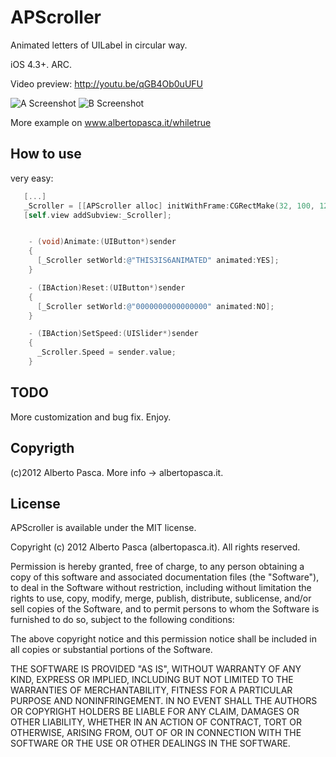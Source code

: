 # APScroller

Animated letters of UILabel in circular way.

iOS 4.3+. ARC.

Video preview: http://youtu.be/qGB4Ob0uUFU

![A Screenshot](https://raw.github.com/elpsk/APScroller/master/A.png "A")
![B Screenshot](https://raw.github.com/elpsk/APScroller/master/B.png "B")

More example on www.albertopasca.it/whiletrue


## How to use

very easy:

``` objective-c
   [...]
   _Scroller = [[APScroller alloc] initWithFrame:CGRectMake(32, 100, 12 * MAXSCROLL, 50)];
   [self.view addSubview:_Scroller];


	- (void)Animate:(UIButton*)sender
	{
	  [_Scroller setWorld:@"THIS3IS6ANIMATED" animated:YES];
	}

	- (IBAction)Reset:(UIButton*)sender
	{
	  [_Scroller setWorld:@"0000000000000000" animated:NO];
	}

	- (IBAction)SetSpeed:(UISlider*)sender
	{
	  _Scroller.Speed = sender.value;
	}
```

## TODO

More customization and bug fix. Enjoy.

## Copyrigth

(c)2012 Alberto Pasca. More info -> albertopasca.it.

## License

APScroller is available under the MIT license.

Copyright (c) 2012 Alberto Pasca (albertopasca.it). All rights reserved.

Permission is hereby granted, free of charge, to any person obtaining a copy of this software and associated documentation files (the "Software"), to deal in the Software without restriction, including without limitation the rights to use, copy, modify, merge, publish, distribute, sublicense, and/or sell copies of the Software, and to permit persons to whom the Software is furnished to do so, subject to the following conditions:

The above copyright notice and this permission notice shall be included in all copies or substantial portions of the Software.

THE SOFTWARE IS PROVIDED "AS IS", WITHOUT WARRANTY OF ANY KIND, EXPRESS OR IMPLIED, INCLUDING BUT NOT LIMITED TO THE WARRANTIES OF MERCHANTABILITY, FITNESS FOR A PARTICULAR PURPOSE AND NONINFRINGEMENT. IN NO EVENT SHALL THE AUTHORS OR COPYRIGHT HOLDERS BE LIABLE FOR ANY CLAIM, DAMAGES OR OTHER LIABILITY, WHETHER IN AN ACTION OF CONTRACT, TORT OR OTHERWISE, ARISING FROM, OUT OF OR IN CONNECTION WITH THE SOFTWARE OR THE USE OR OTHER DEALINGS IN THE SOFTWARE.
